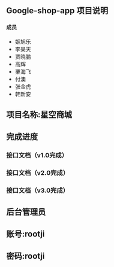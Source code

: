 ## Google-shop-app 项目说明

#### 成员
- 姬旭乐
- 李昊天
- 贾晓鹏
- 高辉
- 栗海飞
- 付澳
- 张金虎
- 韩新安

## 项目名称:星空商城

## 完成进度
### 接口文档（v1.0完成） 
### 接口文档（v2.0完成） 
### 接口文档（v3.0完成） 


## 后台管理员

## 账号:rootji
## 密码:rootji

